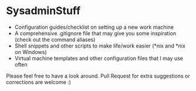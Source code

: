 # SysadminStuff
- Configuration guides/checklist on setting up a new work machine
- A comprehensive .gitignore file that may give you some inspiration (check out the command aliases)
- Shell snippets and other scripts to make life/work easier (\*nix and \*nix on Windows)
- Virtual machine templates and other configuration files that I may use often

Please feel free to have a look around.
Pull Request for extra suggestions or corrections are welcome :)
